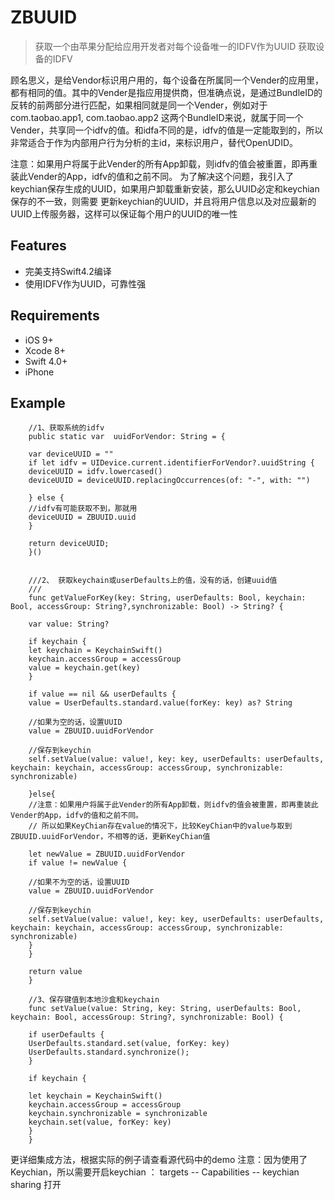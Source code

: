 # ZBUUID

>获取一个由苹果分配给应用开发者对每个设备唯一的IDFV作为UUID
>获取设备的IDFV

 顾名思义，是给Vendor标识用户用的，每个设备在所属同一个Vender的应用里，都有相同的值。其中的Vender是指应用提供商，但准确点说，是通过BundleID的反转的前两部分进行匹配，如果相同就是同一个Vender，例如对于com.taobao.app1, com.taobao.app2 这两个BundleID来说，就属于同一个Vender，共享同一个idfv的值。和idfa不同的是，idfv的值是一定能取到的，所以非常适合于作为内部用户行为分析的主id，来标识用户，替代OpenUDID。

注意：如果用户将属于此Vender的所有App卸载，则idfv的值会被重置，即再重装此Vender的App，idfv的值和之前不同。
为了解决这个问题，我引入了keychian保存生成的UUID，如果用户卸载重新安装，那么UUID必定和keychian保存的不一致，则需要
更新keychian的UUID，并且将用户信息以及对应最新的UUID上传服务器，这样可以保证每个用户的UUID的唯一性

## Features

- 完美支持Swift4.2编译
- 使用IDFV作为UUID，可靠性强


## Requirements

- iOS 9+
- Xcode 8+
- Swift 4.0+
- iPhone

## Example

        //1、获取系统的idfv
        public static var  uuidForVendor: String = {
        
        var deviceUUID = ""
        if let idfv = UIDevice.current.identifierForVendor?.uuidString {
        deviceUUID = idfv.lowercased()
        deviceUUID = deviceUUID.replacingOccurrences(of: "-", with: "")
        
        } else {
        //idfv有可能获取不到，那就用
        deviceUUID = ZBUUID.uuid
        }
        
        return deviceUUID;
        }()
        
   
        ///2、 获取keychain或userDefaults上的值，没有的话，创建uuid值
        ///
        func getValueForKey(key: String, userDefaults: Bool, keychain: Bool, accessGroup: String?,synchronizable: Bool) -> String? {
        
        var value: String?
        
        if keychain {
        let keychain = KeychainSwift()
        keychain.accessGroup = accessGroup
        value = keychain.get(key)
        }
        
        if value == nil && userDefaults {
        value = UserDefaults.standard.value(forKey: key) as? String
        
        //如果为空的话，设置UUID
        value = ZBUUID.uuidForVendor
        
        //保存到keychin
        self.setValue(value: value!, key: key, userDefaults: userDefaults, keychain: keychain, accessGroup: accessGroup, synchronizable: synchronizable)
        
        }else{
        //注意：如果用户将属于此Vender的所有App卸载，则idfv的值会被重置，即再重装此Vender的App，idfv的值和之前不同。
        // 所以如果KeyChian存在value的情况下，比较KeyChian中的value与取到 ZBUUID.uuidForVendor，不相等的话，更新KeyChian值
        
        let newValue = ZBUUID.uuidForVendor
        if value != newValue {
        
        //如果不为空的话，设置UUID
        value = ZBUUID.uuidForVendor
        
        //保存到keychin
        self.setValue(value: value!, key: key, userDefaults: userDefaults, keychain: keychain, accessGroup: accessGroup, synchronizable: synchronizable)
        }
        }
        
        return value
        }

        //3、保存键值到本地沙盒和keychain
        func setValue(value: String, key: String, userDefaults: Bool, keychain: Bool, accessGroup: String?, synchronizable: Bool) {
        
        if userDefaults {
        UserDefaults.standard.set(value, forKey: key)
        UserDefaults.standard.synchronize();
        }
        
        if keychain {
        
        let keychain = KeychainSwift()
        keychain.accessGroup = accessGroup
        keychain.synchronizable = synchronizable
        keychain.set(value, forKey: key)
        }
        }
        

更详细集成方法，根据实际的例子请查看源代码中的demo
注意：因为使用了Keychian，所以需要开启keychian ： targets -- Capabilities -- keychian sharing 打开



